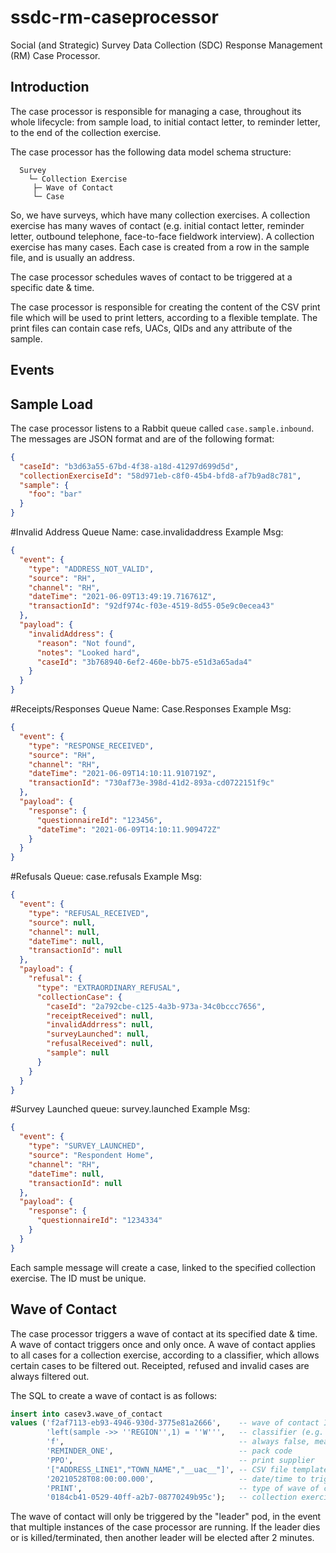 # ssdc-rm-caseprocessor
Social (and Strategic) Survey Data Collection (SDC) Response Management (RM) Case Processor.

## Introduction
The case processor is responsible for managing a case, throughout its whole lifecycle: from sample load, to initial contact letter, to reminder letter, to the end of the collection exercise.

The case processor has the following data model schema structure:
```
  Survey
    └─ Collection Exercise
     ├─ Wave of Contact
     └─ Case
```

So, we have surveys, which have many collection exercises. A collection exercise has many waves of contact (e.g. initial contact letter, reminder letter, outbound telephone, face-to-face fieldwork interview). A collection exercise has many cases. Each case is created from a row in the sample file, and is usually an address.

The case processor schedules waves of contact to be triggered at a specific date & time.

The case processor is responsible for creating the content of the CSV print file which will be used to print letters, according to a flexible template. The print files can contain case refs, UACs, QIDs and any attribute of the sample.


## Events

## Sample Load
The case processor listens to a Rabbit queue called `case.sample.inbound`. The messages are JSON format and are of the following format:

```json
{
  "caseId": "b3d63a55-67bd-4f38-a18d-41297d699d5d",
  "collectionExerciseId": "58d971eb-c8f0-45b4-bfd8-af7b9ad8c781",
  "sample": {
    "foo": "bar"
  }
}
```

#Invalid Address
Queue Name: case.invalidaddress
Example Msg: 
```json
{
  "event": {
    "type": "ADDRESS_NOT_VALID",
    "source": "RH",
    "channel": "RH",
    "dateTime": "2021-06-09T13:49:19.716761Z",
    "transactionId": "92df974c-f03e-4519-8d55-05e9c0ecea43"
  },
  "payload": {
    "invalidAddress": {
      "reason": "Not found",
      "notes": "Looked hard",
      "caseId": "3b768940-6ef2-460e-bb75-e51d3a65ada4"
    }
  }
}
```

#Receipts/Responses
Queue Name: Case.Responses
Example Msg:
```json
{
  "event": {
    "type": "RESPONSE_RECEIVED",
    "source": "RH",
    "channel": "RH",
    "dateTime": "2021-06-09T14:10:11.910719Z",
    "transactionId": "730af73e-398d-41d2-893a-cd0722151f9c"
  },
  "payload": {
    "response": {
      "questionnaireId": "123456",
      "dateTime": "2021-06-09T14:10:11.909472Z"
    }
  }
}
```

#Refusals
Queue: case.refusals
Example Msg:
```json
{
  "event": {
    "type": "REFUSAL_RECEIVED",
    "source": null,
    "channel": null,
    "dateTime": null,
    "transactionId": null
  },
  "payload": {
    "refusal": {
      "type": "EXTRAORDINARY_REFUSAL",
      "collectionCase": {
        "caseId": "2a792cbe-c125-4a3b-973a-34c0bccc7656",
        "receiptReceived": null,
        "invalidAddrress": null,
        "surveyLaunched": null,
        "refusalReceived": null,
        "sample": null
      }
    }
  }
}
```

#Survey Launched
queue: survey.launched
Example Msg:
```json
{
  "event": {
    "type": "SURVEY_LAUNCHED",
    "source": "Respondent Home",
    "channel": "RH",
    "dateTime": null,
    "transactionId": null
  },
  "payload": {
    "response": {
      "questionnaireId": "1234334"
    }
  }
}
```


Each sample message will create a case, linked to the specified collection exercise. The ID must be unique.

## Wave of Contact
The case processor triggers a wave of contact at its specified date & time. A wave of contact triggers once and only once. A wave of contact applies to all cases for a collection exercise, according to a classifier, which allows certain cases to be filtered out. Receipted, refused and invalid cases are always filtered out.

The SQL to create a wave of contact is as follows:

```sql
insert into casev3.wave_of_contact
values ('f2af7113-eb93-4946-930d-3775e81a2666',    -- wave of contact ID
        'left(sample ->> ''REGION'',1) = ''W''',   -- classifier (e.g. only Wales region cases)
        'f',                                       -- always false, meaning not triggered
        'REMINDER_ONE',                            -- pack code
        'PPO',                                     -- print supplier
        '["ADDRESS_LINE1","TOWN_NAME","__uac__"]', -- CSV file template
        '20210528T08:00:00.000',                   -- date/time to trigger wave of contact
        'PRINT',                                   -- type of wave of contact
        '0184cb41-0529-40ff-a2b7-08770249b95c');   -- collection exercise ID
```

The wave of contact will only be triggered by the "leader" pod, in the event that multiple instances of the case processor are running. If the leader dies or is killed/terminated, then another leader will be elected after 2 minutes.